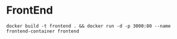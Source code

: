 # FrontEnd

``` docker build -t frontend . && docker run -d -p 3000:80 --name frontend-container frontend ```

